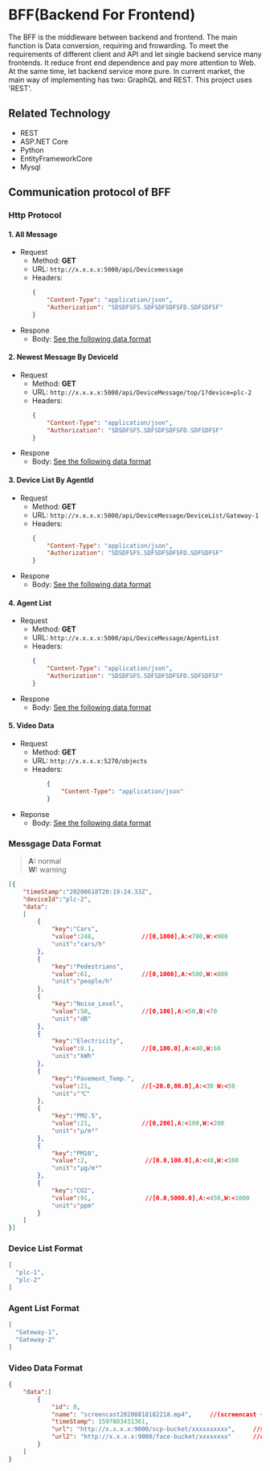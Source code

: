 # BFF(Backend For Frontend)
The BFF is the middleware between backend and frontend. The main function is Data conversion, requiring and frowarding. To meet the requirements of different client and API and let single backend service many frontends. It reduce front end dependence and pay more attention to Web. At the same time, let backend service more pure. In current market, the main way of implementing has two: GraphQL and REST. This project uses 'REST'.

## Related Technology
* REST
* ASP.NET Core
* Python
* EntityFrameworkCore
* Mysql

## Communication protocol of BFF
### Http Protocol
#### 1. All Message
- Request
    - Method: **GET**
    - URL: ```http://x.x.x.x:5000/api/Devicemessage```
    - Headers:
        ```json
        {
            "Content-Type": "application/json",
            "Authorization": "SDSDFSFS.SDFSDFSDFSFD.SDFSDFSF"
        }
        ```
- Respone
    - Body: [See the following data format](#Messgage-Data-Format)

#### 2. Newest Message By DeviceId
- Request
    - Method: **GET**
    - URL: ```http://x.x.x.x:5000/api/DeviceMessage/top/1?device=plc-2```
    - Headers:
        ``` json
        {
            "Content-Type": "application/json",
            "Authorization": "SDSDFSFS.SDFSDFSDFSFD.SDFSDFSF"
        }
        ```
- Respone
    - Body: [See the following data format](#Messgage-Data-Format)

#### 3. Device List By AgentId
- Request
    - Method: **GET**
    - URL: ```http://x.x.x.x:5000/api/DeviceMessage/DeviceList/Gateway-1```
    - Headers:
        ```json
        {
            "Content-Type": "application/json",
            "Authorization": "SDSDFSFS.SDFSDFSDFSFD.SDFSDFSF"
        }
        ```
- Respone
    - Body: [See the following data format](#Device-List-Format)

#### 4. Agent List
- Request
    - Method: **GET**
    - URL: ```http://x.x.x.x:5000/api/DeviceMessage/AgentList```
    - Headers:
        ```json
        {
            "Content-Type": "application/json",
            "Authorization": "SDSDFSFS.SDFSDFSDFSFD.SDFSDFSF"
        }
        ```
- Respone
    - Body: [See the following data format](#Agent-List-Format)

#### 5. Video Data
- Request
    - Method: **GET**
    - URL: ```http://x.x.x.x:5270/objects```
    - Headers:
        ```json
            {
                "Content-Type": "application/json"
            }
        ```
- Reponse
    - Body: [See the following data format](#Video-Data-Format)

### Messgage Data Format
> **A:** normal  
> **W:** warning
```json
[{
    "timeStamp":"20200618T20:19:24.33Z",
    "deviceId":"plc-2",
    "data":
    [
        {
            "key":"Cars",  
            "value":248,             //[0,1000],A:<700,W:<900
            "unit":"cars/h"
        },
        {
            "key":"Pedestrians",  
            "value":61,              //[0,1000],A:<500,W:<800
            "unit":"people/h"
        },
        {
            "key":"Noise_Level",  
            "value":50,              //[0,100],A:<50,B:<70
            "unit":"dB"
        },
        {
            "key":"Electricity",  
            "value":8.1,             //[0,100.0],A:<40,W:60
            "unit":"kWh"
        },
        {
            "key":"Pavement_Temp.",  
            "value":21,              //[-20.0,80.0],A:<30 W:<50
            "unit":"℃"
        },
        {
            "key":"PM2.5",  
            "value":21,              //[0,200],A:<100,W:<200
            "unit":"μ/m³"
        },
        {
            "key":"PM10",  
            "value":2,                //[0.0,100.0],A:<40,W:<100
            "unit":"μg/m³"
        },
        {
            "key":"CO2",  
            "value":91,               //[0.0,5000.0],A:<450,W:<1000
            "unit":"ppm"
        }
    ]
}]
```


### Device List Format
```json
[
  "plc-1",
  "plc-2"
]
```

### Agent List Format
```json
[
  "Gateway-1",
  "Gateway-2"
]
```

### Video Data Format
```json
{
    "data":[
        {
            "id": 0,
            "name": "screencast20200818182218.mp4",     //(screencast + time).mp4
            "timeStamp": 1597803431361,
            "url": "http://x.x.x.x:9000/scp-bucket/xxxxxxxxxx",     //source video
            "url2": "http://x.x.x.x:9000/face-bucket/xxxxxxxx"      //analysis video
        }
    ]
}
```